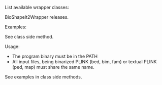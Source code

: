 List available wrapper classes:

BioShapeIt2Wrapper releases. 

Examples:

See class side method.

Usage:

- The program binary must be in the PATH
- All input files, being binarized PLINK (bed, bim, fam) or textual PLINK (ped, map) must share the same name.

See examples in class side methods. 